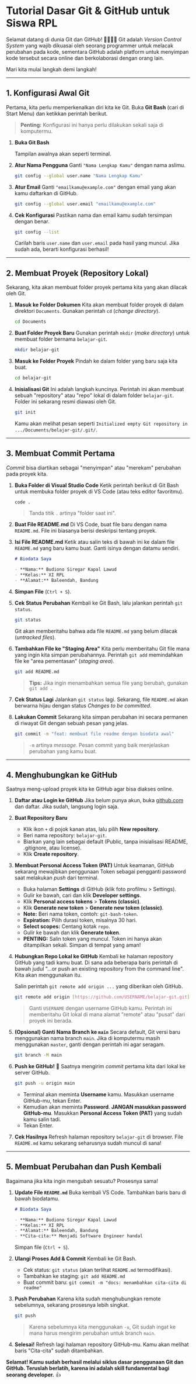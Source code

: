 # Tutorial Dasar Git & GitHub untuk Siswa RPL

Selamat datang di dunia Git dan GitHub! 👩‍💻👨‍💻 Git adalah *Version Control System* yang wajib dikuasai oleh seorang programmer untuk melacak perubahan pada kode, sementara GitHub adalah platform untuk menyimpan kode tersebut secara online dan berkolaborasi dengan orang lain.

Mari kita mulai langkah demi langkah!

---

## 1. Konfigurasi Awal Git

Pertama, kita perlu memperkenalkan diri kita ke Git. Buka **Git Bash** (cari di Start Menu) dan ketikkan perintah berikut.

> **Penting:** Konfigurasi ini hanya perlu dilakukan sekali saja di komputermu.

1.  **Buka Git Bash**
    
    Tampilan awalnya akan seperti terminal.

2.  **Atur Nama Pengguna**
    Ganti `"Nama Lengkap Kamu"` dengan nama aslimu.
    ```bash
    git config --global user.name "Nama Lengkap Kamu"
    ```

3.  **Atur Email**
    Ganti `"emailkamu@example.com"` dengan email yang akan kamu daftarkan di GitHub.
    ```bash
    git config --global user.email "emailkamu@example.com"
    ```

4.  **Cek Konfigurasi**
    Pastikan nama dan email kamu sudah tersimpan dengan benar.
    ```bash
    git config --list
    ```
    Carilah baris `user.name` dan `user.email` pada hasil yang muncul. Jika sudah ada, berarti konfigurasi berhasil!
    

---

## 2. Membuat Proyek (Repository Lokal)

Sekarang, kita akan membuat folder proyek pertama kita yang akan dilacak oleh Git.

1.  **Masuk ke Folder Dokumen**
    Kita akan membuat folder proyek di dalam direktori `Documents`. Gunakan perintah `cd` (*change directory*).
    ```bash
    cd Documents
    ```

2.  **Buat Folder Proyek Baru**
    Gunakan perintah `mkdir` (*make directory*) untuk membuat folder bernama `belajar-git`.
    ```bash
    mkdir belajar-git
    ```

3.  **Masuk ke Folder Proyek**
    Pindah ke dalam folder yang baru saja kita buat.
    ```bash
    cd belajar-git
    ```

4.  **Inisialisasi Git**
    Ini adalah langkah kuncinya. Perintah ini akan membuat sebuah "repository" atau "repo" lokal di dalam folder `belajar-git`. Folder ini sekarang resmi diawasi oleh Git.
    ```bash
    git init
    ```
    Kamu akan melihat pesan seperti `Initialized empty Git repository in .../Documents/belajar-git/.git/`.

---

## 3. Membuat Commit Pertama

*Commit* bisa diartikan sebagai "menyimpan" atau "merekam" perubahan pada proyek kita.

1.  **Buka Folder di Visual Studio Code**
    Ketik perintah berikut di Git Bash untuk membuka folder proyek di VS Code (atau teks editor favoritmu).
    ```bash
    code .
    ```
    > Tanda titik `.` artinya "folder saat ini".

2.  **Buat File README.md**
    Di VS Code, buat file baru dengan nama `README.md`. File ini biasanya berisi deskripsi tentang proyek.
    

3.  **Isi File README.md**
    Ketik atau salin teks di bawah ini ke dalam file `README.md` yang baru kamu buat. Ganti isinya dengan datamu sendiri.
    ```markdown
    # Biodata Saya

    - **Nama:** Budiono Siregar Kapal Lawud
    - **Kelas:** XI RPL
    - **Alamat:** Baleendah, Bandung
    ```

4.  **Simpan File** (`Ctrl + S`).

5.  **Cek Status Perubahan**
    Kembali ke Git Bash, lalu jalankan perintah `git status`.
    ```bash
    git status
    ```
    Git akan memberitahu bahwa ada file `README.md` yang belum dilacak (*untracked files*).

6.  **Tambahkan File ke "Staging Area"**
    Kita perlu memberitahu Git file mana yang ingin kita simpan perubahannya. Perintah `git add` memindahkan file ke "area pementasan" (*staging area*).
    ```bash
    git add README.md
    ```
    > **Tips:** Jika ingin menambahkan semua file yang berubah, gunakan `git add .`

7.  **Cek Status Lagi**
    Jalankan `git status` lagi. Sekarang, file `README.md` akan berwarna hijau dengan status *Changes to be committed*.

8.  **Lakukan Commit**
    Sekarang kita simpan perubahan ini secara permanen di riwayat Git dengan sebuah pesan yang jelas.
    ```bash
    git commit -m "feat: membuat file readme dengan biodata awal"
    ```
    > `-m` artinya *message*. Pesan commit yang baik menjelaskan perubahan yang kamu buat.

---

## 4. Menghubungkan ke GitHub

Saatnya meng-upload proyek kita ke GitHub agar bisa diakses online.

1.  **Daftar atau Login ke GitHub**
    Jika belum punya akun, buka [github.com](https://github.com) dan daftar. Jika sudah, langsung login saja.

2.  **Buat Repository Baru**
    - Klik ikon `+` di pojok kanan atas, lalu pilih **New repository**.
    - Beri nama repository: `belajar-git`.
    - Biarkan yang lain sebagai default (Public, tanpa inisialisasi README, .gitignore, atau license).
    - Klik **Create repository**.
    

3.  **Membuat Personal Access Token (PAT)**
    Untuk keamanan, GitHub sekarang mewajibkan penggunaan Token sebagai pengganti password saat melakukan *push* dari terminal.
    - Buka halaman **Settings** di GitHub (klik foto profilmu > Settings).
    - Gulir ke bawah, cari dan klik **Developer settings**.
    - Klik **Personal access tokens** > **Tokens (classic)**.
    - Klik **Generate new token** > **Generate new token (classic)**.
    - **Note:** Beri nama token, contoh: `git-bash-token`.
    - **Expiration:** Pilih durasi token, misalnya 30 hari.
    - **Select scopes:** Centang kotak `repo`.
    - Gulir ke bawah dan klik **Generate token**.
    - **PENTING:** Salin token yang muncul. Token ini hanya akan ditampilkan sekali. Simpan di tempat yang aman!
    

4.  **Hubungkan Repo Lokal ke GitHub**
    Kembali ke halaman repository GitHub yang tadi kamu buat. Di sana ada beberapa baris perintah di bawah judul "...or push an existing repository from the command line". Kita akan menggunakan itu.

    Salin perintah `git remote add origin ...` yang diberikan oleh GitHub.
    ```bash
    git remote add origin [https://github.com/USERNAME/belajar-git.git](https://github.com/USERNAME/belajar-git.git)
    ```
    > Ganti `USERNAME` dengan username GitHub kamu. Perintah ini memberitahu Git lokal di mana alamat "remote" atau "pusat" dari proyek ini berada.

5.  **(Opsional) Ganti Nama Branch ke `main`**
    Secara default, Git versi baru menggunakan nama branch `main`. Jika di komputermu masih menggunakan `master`, ganti dengan perintah ini agar seragam.
    ```bash
    git branch -M main
    ```

6.  **Push ke GitHub!** 🎉
    Saatnya mengirim *commit* pertama kita dari lokal ke server GitHub.
    ```bash
    git push -u origin main
    ```
    - Terminal akan meminta **Username** kamu. Masukkan username GitHub-mu, tekan Enter.
    - Kemudian akan meminta **Password**. **JANGAN masukkan password GitHub-mu**. Masukkan **Personal Access Token (PAT)** yang sudah kamu salin tadi.
    - Tekan Enter.

7.  **Cek Hasilnya**
    Refresh halaman repository `belajar-git` di browser. File `README.md` kamu sekarang seharusnya sudah muncul di sana!

---

## 5. Membuat Perubahan dan Push Kembali

Bagaimana jika kita ingin mengubah sesuatu? Prosesnya sama!

1.  **Update File `README.md`**
    Buka kembali VS Code. Tambahkan baris baru di bawah biodatamu.
    ```markdown
    # Biodata Saya

    - **Nama:** Budiono Siregar Kapal Lawud
    - **Kelas:** XI RPL
    - **Alamat:** Baleendah, Bandung
    - **Cita-cita:** Menjadi Software Engineer handal
    ```
    Simpan file (`Ctrl + S`).

2.  **Ulangi Proses Add & Commit**
    Kembali ke Git Bash.
    - Cek status: `git status` (akan terlihat `README.md` termodifikasi).
    - Tambahkan ke staging: `git add README.md`
    - Buat commit baru: `git commit -m "docs: menambahkan cita-cita di readme"`

3.  **Push Perubahan**
    Karena kita sudah menghubungkan remote sebelumnya, sekarang prosesnya lebih singkat.
    ```bash
    git push
    ```
    > Karena sebelumnya kita menggunakan `-u`, Git sudah ingat ke mana harus mengirim perubahan untuk branch `main`.

4.  **Selesai!**
    Refresh lagi halaman repository GitHub-mu. Kamu akan melihat baris "Cita-cita" sudah ditambahkan.

**Selamat! Kamu sudah berhasil melalui siklus dasar penggunaan Git dan GitHub. Teruslah berlatih, karena ini adalah skill fundamental bagi seorang developer.** 👍